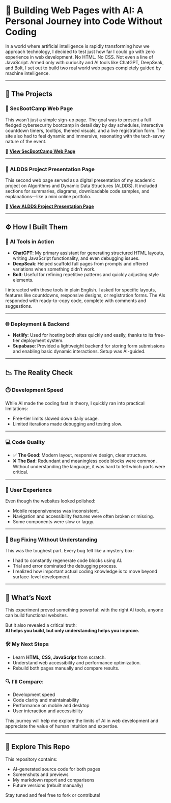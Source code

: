 # 🧠 Building Web Pages with AI: A Personal Journey into Code Without Coding

In a world where artificial intelligence is rapidly transforming how we approach technology, I decided to test just how far I could go with zero experience in web development. No HTML. No CSS. Not even a line of JavaScript. Armed only with curiosity and AI tools like ChatGPT, DeepSeak, and Bolt, I set out to build two real world web pages completely guided by machine intelligence.

---

## 🚀 The Projects

### 🔐 SecBootCamp Web Page

This wasn’t just a simple sign-up page. The goal was to present a full fledged cybersecurity bootcamp in detail day by day schedules, interactive countdown timers, tooltips, themed visuals, and a live registration form. The site also had to feel dynamic and immersive, resonating with the tech-savvy nature of the event.

🔗 [**View SecBootCamp Web Page**](https://secboot-camp.netlify.app/)

---

### 📘 ALDDS Project Presentation Page

This second web page served as a digital presentation of my academic project on Algorithms and Dynamic Data Structures (ALDDS). It included sections for summaries, diagrams, downloadable code samples, and explanations—like a mini online portfolio.

🔗 [**View ALDDS Project Presentation Page**](https://alsd-s2-project.netlify.app)

---

## ⚙️ How I Built Them

### 🤖 AI Tools in Action

- **ChatGPT**: My primary assistant for generating structured HTML layouts, writing JavaScript functionality, and even debugging issues.
- **DeepSeak**: Helped scaffold full pages from prompts and offered variations when something didn’t work.
- **Bolt**: Useful for refining repetitive patterns and quickly adjusting style elements.

I interacted with these tools in plain English. I asked for specific layouts, features like countdowns, responsive designs, or registration forms. The AIs responded with ready-to-copy code, complete with comments and suggestions.

---

### 🌐 Deployment & Backend

- **Netlify**: Used for hosting both sites quickly and easily, thanks to its free-tier deployment system.
- **Supabase**: Provided a lightweight backend for storing form submissions and enabling basic dynamic interactions. Setup was AI-guided.

---

## 📉 The Reality Check

### ⏱️ Development Speed

While AI made the coding fast in theory, I quickly ran into practical limitations:
- Free-tier limits slowed down daily usage.
- Limited iterations made debugging and testing slow.

---

### 💻 Code Quality

- ✅ **The Good**: Modern layout, responsive design, clear structure.
- ❌ **The Bad**: Redundant and meaningless code blocks were common. Without understanding the language, it was hard to tell which parts were critical.

---

### 📱 User Experience

Even though the websites looked polished:
- Mobile responsiveness was inconsistent.
- Navigation and accessibility features were often broken or missing.
- Some components were slow or laggy.

---

### 🐞 Bug Fixing Without Understanding

This was the toughest part. Every bug felt like a mystery box:
- I had to constantly regenerate code blocks using AI.
- Trial and error dominated the debugging process.
- I realized how important actual coding knowledge is to move beyond surface-level development.

---

## 🧭 What’s Next

This experiment proved something powerful: with the right AI tools, anyone can build functional websites.

But it also revealed a critical truth:  
**AI helps you build, but only understanding helps you improve.**

### 🛠️ My Next Steps

- Learn **HTML, CSS, JavaScript** from scratch.
- Understand web accessibility and performance optimization.
- Rebuild both pages manually and compare results.

### 🔍 I’ll Compare:
- Development speed  
- Code clarity and maintainability  
- Performance on mobile and desktop  
- User interaction and accessibility  

This journey will help me explore the limits of AI in web development and appreciate the value of human intuition and expertise.

---

## 📂 Explore This Repo

This repository contains:
- AI-generated source code for both pages
- Screenshots and previews
- My markdown report and comparisons
- Future versions (rebuilt manually)

Stay tuned and feel free to fork or contribute!

